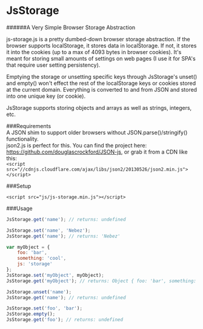 # JsStorage

######A Very Simple Browser Storage Abstraction

js-storage.js is a pretty dumbed-down browser storage abstraction. If the browser supports localStorage, it stores data in localStorage. If not, it stores it into the cookies (up to a max of 4093 bytes in browser cookies). It's meant for storing small amounts of settings on web pages (I use it for SPA's that require user setting persistency).

Emptying the storage or unsetting specific keys through JsStorage's unset() and empty() won't effect the rest of the localStorage keys or cookies stored at the current domain. Everything is converted to and from JSON and stored into one unique key (or cookie).

JsStorage supports storing objects and arrays as well as strings, integers, etc.

###Requirements  
A JSON shim to support older browsers without JSON.parse()/stringify() functionality.  
json2.js is perfect for this. You can find the project here: https://github.com/douglascrockford/JSON-js, or grab it from a CDN like this:  
`<script src="//cdnjs.cloudflare.com/ajax/libs/json2/20130526/json2.min.js"></script>`


###Setup

`<script src="js/js-storage.min.js"></script>`  

###Usage
```javascript
JsStorage.get('name'); // returns: undefined

JsStorage.set('name', 'Nebez');
JsStorage.get('name'); // returns: 'Nebez'

var myObject = {
    foo: 'bar',
    something: 'cool',
    js: 'storage'
};
JsStorage.set('myObject', myObject);
JsStorage.get('myObject'); // returns: Object { foo: 'bar', something: 'cool', js: 'storage' }

JsStorage.unset('name');
JsStorage.get('name'); // returns: undefined

JsStorage.set('foo', 'bar');
JsStorage.empty();
JsStorage.get('foo'); // returns: undefined
```
